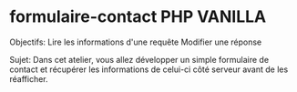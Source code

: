 # formulaire-contact PHP VANILLA

Objectifs:
Lire les informations d'une requête
Modifier une réponse
 

Sujet:
Dans cet atelier, vous allez développer un simple formulaire de contact et récupérer les informations de celui-ci côté serveur avant de les réafficher.
